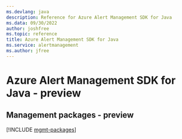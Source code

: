 ```yaml
---
ms.devlang: java
description: Reference for Azure Alert Management SDK for Java
ms.data: 09/30/2022
author: joshfree
ms.topic: reference
title: Azure Alert Management SDK for Java
ms.service: alertmanagement
ms.author: jfree
---
```

# Azure Alert Management SDK for Java - preview

## Management packages - preview
[!INCLUDE [mgmt-packages](alert-management-mgmt-index.md)]